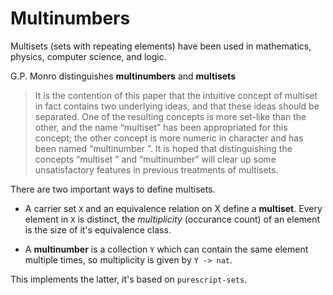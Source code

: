 # Multinumbers

Multisets (sets with repeating elements) have been used in mathematics,
physics, computer science, and logic.

G.P. Monro distinguishes **multinumbers** and **multisets**

> It is the contention of this paper that the intuitive concept of
> multiset in fact contains two underlying ideas, and that these
> ideas should be separated. One of the resulting concepts is more set-like
> than the other, and the name “multiset” has been appropriated for this
> concept; the other concept is more numeric in character and has been
> named “multinumber ”. It is hoped that distinguishing the concepts
> “multiset ” and “multinumber” will clear up some unsatisfactory
> features in previous treatments of multisets.

There are two important ways to define multisets.

- A carrier set `X` and an equivalence relation on X define a **multiset**.
 Every element in `X` is distinct, the *multiplicity* (occurance count) of
 an element is the size of it's equivalence class.

- A **multinumber** is a collection `Y` which can contain the same element
 multiple times, so multiplicity is given by `Y -> nat`.

This implements the latter, it's based on `purescript-sets`.
